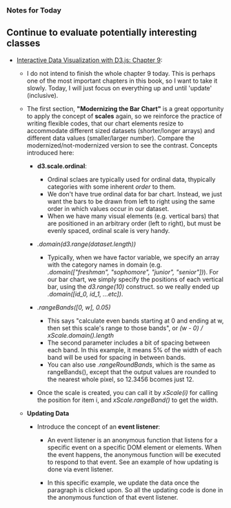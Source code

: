 ### Notes for Today

## Continue to evaluate potentially interesting classes

* [Interactive Data Visualization with D3.js: Chapter 9](http://chimera.labs.oreilly.com/books/1230000000345/ch09.html):
	
	* I do not intend to finish the whole chapter 9 today. This is perhaps one of the most important chapters in this book, so I want to take it slowly. Today, I will just focus on everything up and until 'update' (inclusive).

	* The first section, **"Modernizing the Bar Chart"** is a great opportunity to apply the concept of **scales** again, so we reinforce the practice of writing flexible codes, that our chart elements resize to accommodate different sized datasets (shorter/longer arrays) and different data values (smaller/larger number). Compare the modernized/not-modernized version to see the contrast. Concepts introduced here:

		* **d3.scale.ordinal**:
			* Ordinal sclaes are typically used for ordinal data, thypically categories with some inherent _order_ to them.
			* We don't have true ordinal data for bar chart. Instead, we just want the bars to be drawn from left to right using the same order in which values occur in our dataset.
			* When we have many visual elements (e.g. vertical bars) that are positioned in an arbitrary order (left to right), but must be evenly spaced, ordinal scale is very handy.

		* _.domain(d3.range(dataset.length))_
			* Typically, when we have factor variable, we specify an array with the category names in domain (e.g. _.domain(["freshman", "sophomore", "junior", "senior"])_). For our bar chart, we simply specify the positions of each vertical bar, using the _d3.range(10)_ construct. so we really ended up _.domain([id_0, id_1, ...etc])_.

		* _.rangeBands([0, w], 0.05)_
			* This says "calculate even bands starting at 0 and ending at w, then set this scale's range to those bands", or _(w - 0) / xScale.domain().length_
			* The second parameter includes a bit of spacing between each band. In this example, it means 5% of the width of each band will be used for spacing in between bands.
			* You can also use _.rangeRoundBands_, which is the same as rangeBands(), except that the output values are rounded to the nearest whole pixel, so 12.3456 bcomes just 12.

		* Once the scale is created, you can call it by _xScale(i)_ for calling the position for item i, and _xScale.rangeBand()_ to get the width.

	* **Updating Data**

		* Introduce the concept of an **event listener**:
			* An event listener is an anonymous function that listens for a specific event on a specific DOM element or elements. When the event happens, the anonymous function will be executed to respond to that event. See an example of how updating is done via event listener. 

			* In this specific example, we update the data once the paragraph is clicked upon. So all the updating code is done in the anonymous function of that event listener.
